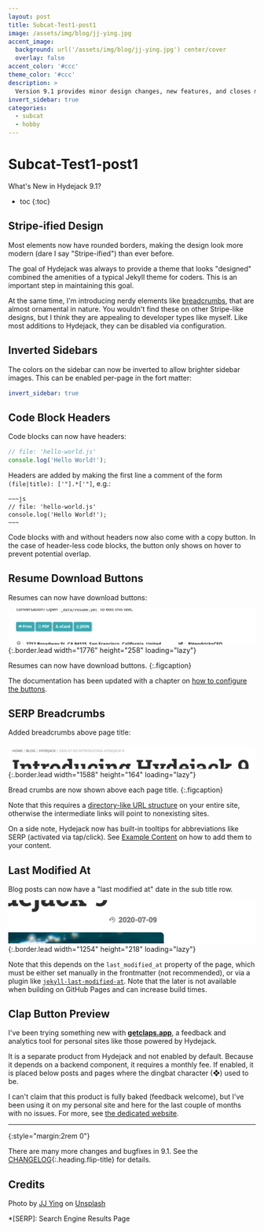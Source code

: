 ```yaml
---
layout: post
title: Subcat-Test1-post1
image: /assets/img/blog/jj-ying.jpg
accent_image: 
  background: url('/assets/img/blog/jj-ying.jpg') center/cover
  overlay: false
accent_color: '#ccc'
theme_color: '#ccc'
description: >
  Version 9.1 provides minor design changes, new features, and closes multiple issues.
invert_sidebar: true
categories:
  - subcat
  - hobby
---
```


# Subcat-Test1-post1

What's New in Hydejack 9.1?

* toc
{:toc}


## Stripe-ified Design
Most elements now have rounded borders, making the design look more modern (dare I say "Stripe-ified") than ever before. 

The goal of Hydejack was always to provide a theme that looks "designed" combined the amenities of a typical Jekyll theme for coders.
This is an important step in maintaining this goal.

At the same time, I'm introducing nerdy elements like [breadcrumbs](#serp-breadcrumbs), that are almost ornamental in nature.
You wouldn't find these on other Stripe-like designs, but I think they are appealing to developer types like myself. 
Like most additions to Hydejack, they can be disabled via configuration. 


## Inverted Sidebars
The colors on the sidebar can now be inverted to allow brighter sidebar images. This can be enabled per-page in the fort matter:

```yml
invert_sidebar: true
```


## Code Block Headers
Code blocks can now have headers:

~~~js
// file: 'hello-world.js'
console.log('Hello World!');
~~~

Headers are added by making the first line a comment of the form `(file|title): ['"].*['"]`, e.g.:

    ~~~js
    // file: 'hello-world.js'
    console.log('Hello World!');
    ~~~
    
Code blocks with and without headers now also come with a copy button. 
In the case of header-less code blocks, the button only shows on hover to prevent potential overlap.


## Resume Download Buttons
Resumes can now have download buttons:

![Download Buttons](/assets/img/blog/9.1.0-3.png){:.border.lead width="1776" height="258" loading="lazy"}

Resumes can now have download buttons.
{:.figcaption}

The documentation has been updated with a chapter on [how to configure the buttons](/docs/basics/#downloads).


## SERP Breadcrumbs
Added breadcrumbs above page title:

![Breadcrumbs](/assets/img/blog/9.1.0-2.png){:.border.lead width="1588" height="164" loading="lazy"}

Bread crumbs are now shown above each page title.
{:.figcaption}

Note that this requires a [directory-like URL structure](https://qwtel.com/posts/software/urls-are-directories/) on your entire site, 
otherwise the intermediate links will point to nonexisting sites.

On a side note, Hydejack now has built-in tooltips for abbreviations like SERP (activated via tap/click).
See [Example Content](/blog/hyde/2012-02-07-example-content/#inline-html-elements) on how to add them to your content.


## Last Modified At
Blog posts can now have a "last modified at" date in the sub title row.

![Last modified at](/assets/img/blog/9.1.0-1.png){:.border.lead width="1254" height="218" loading="lazy"}

Note that this depends on the `last_modified_at` property of the page, which must be either set manually in the frontmatter (not recommended), or via a plugin like [`jekyll-last-modified-at`](https://github.com/gjtorikian/jekyll-last-modified-at). Note that the later is not available when building on GitHub Pages and can increase build times.


## Clap Button Preview
I've been trying something new with [**getclaps.app**](https://getclaps.app/), a feedback and analytics tool for personal sites like those powered by Hydejack. 

<!-- <clap-button style="--clap-button-color:var(--body-color);margin:2rem auto 3rem;width:3rem;height:3rem;font-size:smaller" nowave></clap-button> -->

It is a separate product from Hydejack and not enabled by default. Because it depends on a backend component, it requires a monthly fee. 
If enabled, it is placed below posts and pages where the dingbat character (❖) used to be.

I can't claim that this product is fully baked (feedback welcome), but I've been using it on my personal site and here for the last couple of months with no issues.
For more, see [the dedicated website](https://getclaps.app/).

***
{:style="margin:2rem 0"}

There are many more changes and bugfixes in 9.1. See the [CHANGELOG](/changelog/){:.heading.flip-title} for details.


## Credits

<span>Photo by <a href="https://unsplash.com/@jjying?utm_source=unsplash&amp;utm_medium=referral&amp;utm_content=creditCopyText">JJ Ying</a> on <a href="https://unsplash.com/?utm_source=unsplash&amp;utm_medium=referral&amp;utm_content=creditCopyText">Unsplash</a></span>

*[SERP]: Search Engine Results Page
